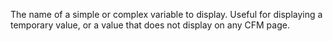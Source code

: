 The name of a simple or complex variable to display. Useful for displaying a temporary value, or a value that does not display on any CFM page.
